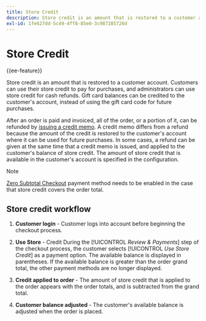 ```yaml
---
title: Store Credit
description: Store credit is an amount that is restored to a customer account. Customers can use their store credit to pay for purchases, and administrators can use store credit for cash refunds.
exl-id: 1fe627dd-5c49-4ff8-85e0-3c987285726d
---
```

# Store Credit

{{ee-feature}}

Store credit is an amount that is restored to a customer account. Customers can use their store credit to pay for purchases, and administrators can use store credit for cash refunds. Gift card balances can be credited to the customer's account, instead of using the gift card code for future purchases.

After an order is paid and invoiced, all of the order, or a portion of it, can be refunded by [issuing a credit memo](../stores-purchase/credit-memo-create.md). A credit memo differs from a refund because the amount of the credit is restored to the customer's account where it can be used for future purchases. In some cases, a refund can be given at the same time that a credit memo is issued, and applied to the customer's balance of store credit. The amount of store credit that is available in the customer's account is specified in the configuration.

>[!NOTE]
>
> [Zero Subtotal Checkout](../stores-purchase/zero-subtotal-checkout.md) payment method needs to be enabled in the case that store credit covers the order total.

## Store credit workflow

1. **Customer login** - Customer logs into account before beginning the checkout process.

1. **Use Store** - Credit During the [!UICONTROL _Review & Payments_] step of the checkout process, the customer selects [!UICONTROL _Use Store Credit_] as a payment option. The available balance is displayed in parentheses. If the available balance is greater than the order grand total, the other payment methods are no longer displayed.

1. **Credit applied to order** - The amount of store credit that is applied to the order appears with the order totals, and is subtracted from the grand total.

1. **Customer balance adjusted** - The customer's available balance is adjusted when the order is placed.
